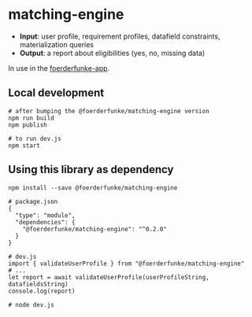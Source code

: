 # matching-engine
- **Input**: user profile, requirement profiles, datafield constraints, materialization queries
- **Output**: a report about eligibilities (yes, no, missing data)

In use in the [foerderfunke-app](https://github.com/Citizen-Knowledge-Graph/foerderfunke-app).

## Local development

```shell
# after bumping the @foerderfunke/matching-engine version
npm run build
npm publish
```

```shell
# to run dev.js
npm start
```

## Using this library as dependency

```shell
npm install --save @foerderfunke/matching-engine
```

```shell
# package.json
{
  "type": "module",
  "dependencies": {
    "@foerderfunke/matching-engine": "^0.2.0"
  }
}

# dev.js
import { validateUserProfile } from "@foerderfunke/matching-engine"
# ...
let report = await validateUserProfile(userProfileString, datafieldsString)
console.log(report)

# node dev.js
```
